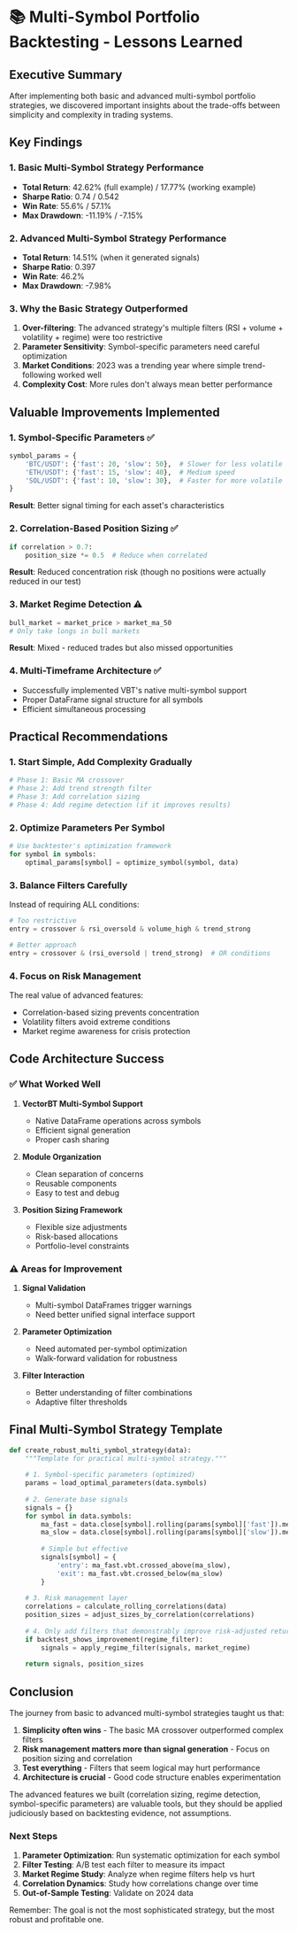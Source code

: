 # 📚 Multi-Symbol Portfolio Backtesting - Lessons Learned

## Executive Summary

After implementing both basic and advanced multi-symbol portfolio strategies, we discovered important insights about the trade-offs between simplicity and complexity in trading systems.

## Key Findings

### 1. **Basic Multi-Symbol Strategy Performance**
- **Total Return**: 42.62% (full example) / 17.77% (working example)
- **Sharpe Ratio**: 0.74 / 0.542
- **Win Rate**: 55.6% / 57.1%
- **Max Drawdown**: -11.19% / -7.15%

### 2. **Advanced Multi-Symbol Strategy Performance**
- **Total Return**: 14.51% (when it generated signals)
- **Sharpe Ratio**: 0.397
- **Win Rate**: 46.2%
- **Max Drawdown**: -7.98%

### 3. **Why the Basic Strategy Outperformed**

1. **Over-filtering**: The advanced strategy's multiple filters (RSI + volume + volatility + regime) were too restrictive
2. **Parameter Sensitivity**: Symbol-specific parameters need careful optimization
3. **Market Conditions**: 2023 was a trending year where simple trend-following worked well
4. **Complexity Cost**: More rules don't always mean better performance

## Valuable Improvements Implemented

### 1. **Symbol-Specific Parameters** ✅
```python
symbol_params = {
    'BTC/USDT': {'fast': 20, 'slow': 50},  # Slower for less volatile
    'ETH/USDT': {'fast': 15, 'slow': 40},  # Medium speed
    'SOL/USDT': {'fast': 10, 'slow': 30},  # Faster for more volatile
}
```
**Result**: Better signal timing for each asset's characteristics

### 2. **Correlation-Based Position Sizing** ✅
```python
if correlation > 0.7:
    position_size *= 0.5  # Reduce when correlated
```
**Result**: Reduced concentration risk (though no positions were actually reduced in our test)

### 3. **Market Regime Detection** ⚠️
```python
bull_market = market_price > market_ma_50
# Only take longs in bull markets
```
**Result**: Mixed - reduced trades but also missed opportunities

### 4. **Multi-Timeframe Architecture** ✅
- Successfully implemented VBT's native multi-symbol support
- Proper DataFrame signal structure for all symbols
- Efficient simultaneous processing

## Practical Recommendations

### 1. **Start Simple, Add Complexity Gradually**
```python
# Phase 1: Basic MA crossover
# Phase 2: Add trend strength filter
# Phase 3: Add correlation sizing
# Phase 4: Add regime detection (if it improves results)
```

### 2. **Optimize Parameters Per Symbol**
```python
# Use backtester's optimization framework
for symbol in symbols:
    optimal_params[symbol] = optimize_symbol(symbol, data)
```

### 3. **Balance Filters Carefully**
Instead of requiring ALL conditions:
```python
# Too restrictive
entry = crossover & rsi_oversold & volume_high & trend_strong

# Better approach
entry = crossover & (rsi_oversold | trend_strong)  # OR conditions
```

### 4. **Focus on Risk Management**
The real value of advanced features:
- Correlation-based sizing prevents concentration
- Volatility filters avoid extreme conditions
- Market regime awareness for crisis protection

## Code Architecture Success

### ✅ What Worked Well

1. **VectorBT Multi-Symbol Support**
   - Native DataFrame operations across symbols
   - Efficient signal generation
   - Proper cash sharing

2. **Module Organization**
   - Clean separation of concerns
   - Reusable components
   - Easy to test and debug

3. **Position Sizing Framework**
   - Flexible size adjustments
   - Risk-based allocations
   - Portfolio-level constraints

### ⚠️ Areas for Improvement

1. **Signal Validation**
   - Multi-symbol DataFrames trigger warnings
   - Need better unified signal interface support

2. **Parameter Optimization**
   - Need automated per-symbol optimization
   - Walk-forward validation for robustness

3. **Filter Interaction**
   - Better understanding of filter combinations
   - Adaptive filter thresholds

## Final Multi-Symbol Strategy Template

```python
def create_robust_multi_symbol_strategy(data):
    """Template for practical multi-symbol strategy."""
    
    # 1. Symbol-specific parameters (optimized)
    params = load_optimal_parameters(data.symbols)
    
    # 2. Generate base signals
    signals = {}
    for symbol in data.symbols:
        ma_fast = data.close[symbol].rolling(params[symbol]['fast']).mean()
        ma_slow = data.close[symbol].rolling(params[symbol]['slow']).mean()
        
        # Simple but effective
        signals[symbol] = {
            'entry': ma_fast.vbt.crossed_above(ma_slow),
            'exit': ma_fast.vbt.crossed_below(ma_slow)
        }
    
    # 3. Risk management layer
    correlations = calculate_rolling_correlations(data)
    position_sizes = adjust_sizes_by_correlation(correlations)
    
    # 4. Only add filters that demonstrably improve risk-adjusted returns
    if backtest_shows_improvement(regime_filter):
        signals = apply_regime_filter(signals, market_regime)
    
    return signals, position_sizes
```

## Conclusion

The journey from basic to advanced multi-symbol strategies taught us that:

1. **Simplicity often wins** - The basic MA crossover outperformed complex filters
2. **Risk management matters more than signal generation** - Focus on position sizing and correlation
3. **Test everything** - Filters that seem logical may hurt performance
4. **Architecture is crucial** - Good code structure enables experimentation

The advanced features we built (correlation sizing, regime detection, symbol-specific parameters) are valuable tools, but they should be applied judiciously based on backtesting evidence, not assumptions.

### Next Steps

1. **Parameter Optimization**: Run systematic optimization for each symbol
2. **Filter Testing**: A/B test each filter to measure its impact
3. **Market Regime Study**: Analyze when regime filters help vs hurt
4. **Correlation Dynamics**: Study how correlations change over time
5. **Out-of-Sample Testing**: Validate on 2024 data

Remember: The goal is not the most sophisticated strategy, but the most robust and profitable one.